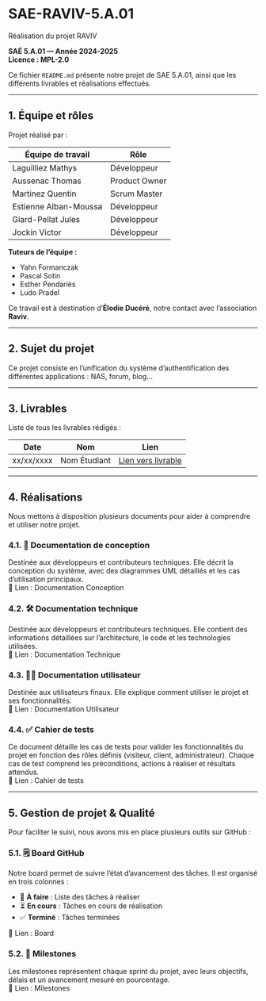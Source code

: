 # SAE-RAVIV-5.A.01
Réalisation du projet RAVIV  

**SAÉ 5.A.01 — Année 2024-2025**  
**Licence : MPL-2.0**

Ce fichier `README.md` présente notre projet de SAE 5.A.01, ainsi que les différents livrables et réalisations effectués.

---

## 1. Équipe et rôles  

Projet réalisé par :  

| **Équipe de travail**     | **Rôle**        |
|----------------------------|-----------------|
| Laguilliez Mathys          | Développeur     |
| Aussenac Thomas            | Product Owner   |
| Martinez Quentin           | Scrum Master    |
| Estienne Alban-Moussa      | Développeur     |
| Giard-Pellat Jules         | Développeur     |
| Jockin Victor              | Développeur     |

**Tuteurs de l’équipe :**  
- Yahn Formanczak  
- Pascal Sotin  
- Esther Pendariès  
- Ludo Pradel  

Ce travail est à destination d’**Élodie Ducéré**, notre contact avec l’association **Raviv**.

---

## 2. Sujet du projet  

Ce projet consiste en l’unification du système d’authentification des différentes applications : NAS, forum, blog…

---

## 3. Livrables  

Liste de tous les livrables rédigés :  

| **Date**   | **Nom**         | **Lien**                                     |
|------------|-----------------|----------------------------------------------|
| xx/xx/xxxx | Nom Étudiant    | [Lien vers livrable](https://github.com)     |

---

## 4. Réalisations  

Nous mettons à disposition plusieurs documents pour aider à comprendre et utiliser notre projet.  

### 4.1. 📘 Documentation de conception  
Destinée aux développeurs et contributeurs techniques. Elle décrit la conception du système, avec des diagrammes UML détaillés et les cas d’utilisation principaux.  
🔗 Lien : Documentation Conception  

### 4.2. 🛠️ Documentation technique  
Destinée aux développeurs et contributeurs techniques. Elle contient des informations détaillées sur l’architecture, le code et les technologies utilisées.  
🔗 Lien : Documentation Technique  

### 4.3. 🧑‍💻 Documentation utilisateur  
Destinée aux utilisateurs finaux. Elle explique comment utiliser le projet et ses fonctionnalités.  
🔗 Lien : Documentation Utilisateur  

### 4.4. ✅ Cahier de tests  
Ce document détaille les cas de tests pour valider les fonctionnalités du projet en fonction des rôles définis (visiteur, client, administrateur). Chaque cas de test comprend les préconditions, actions à réaliser et résultats attendus.  
🔗 Lien : Cahier de tests  

---

## 5. Gestion de projet & Qualité  

Pour faciliter le suivi, nous avons mis en place plusieurs outils sur GitHub :  

### 5.1. 🗒️ Board GitHub  
Notre board permet de suivre l’état d’avancement des tâches. Il est organisé en trois colonnes :  

- 📝 **À faire** : Liste des tâches à réaliser  
- ⏳ **En cours** : Tâches en cours de réalisation  
- ✅ **Terminé** : Tâches terminées  

🔗 Lien : Board  

### 5.2. 🎯 Milestones  
Les milestones représentent chaque sprint du projet, avec leurs objectifs, délais et un avancement mesuré en pourcentage.  
🔗 Lien : Milestones  
